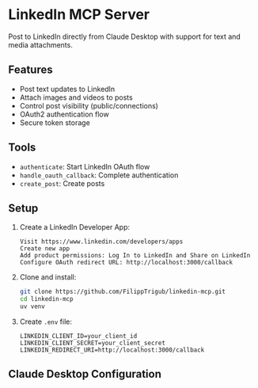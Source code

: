 # LinkedIn MCP Server

Post to LinkedIn directly from Claude Desktop with support for text and media attachments.

## Features

- Post text updates to LinkedIn
- Attach images and videos to posts
- Control post visibility (public/connections)
- OAuth2 authentication flow
- Secure token storage

## Tools

- `authenticate`: Start LinkedIn OAuth flow
- `handle_oauth_callback`: Complete authentication
- `create_post`: Create posts

## Setup

1. Create a LinkedIn Developer App:
   ```
   Visit https://www.linkedin.com/developers/apps
   Create new app
   Add product permissions: Log In to LinkedIn and Share on LinkedIn 
   Configure OAuth redirect URL: http://localhost:3000/callback
   ```

2. Clone and install:
   ```bash
   git clone https://github.com/FilippTrigub/linkedin-mcp.git
   cd linkedin-mcp
   uv venv
   ```

3. Create `.env` file:
   ```env
   LINKEDIN_CLIENT_ID=your_client_id
   LINKEDIN_CLIENT_SECRET=your_client_secret
   LINKEDIN_REDIRECT_URI=http://localhost:3000/callback
   ```

## Claude Desktop Configuration
